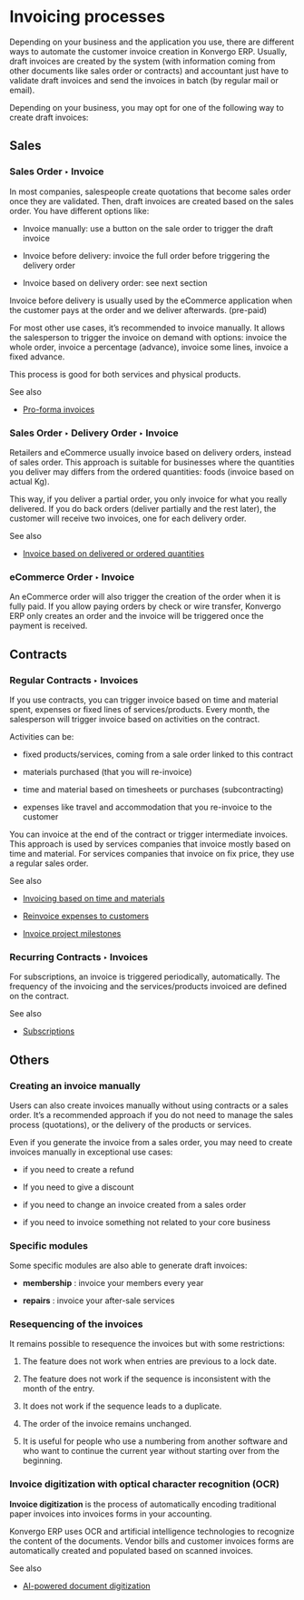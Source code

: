 # Invoicing processes

Depending on your business and the application you use, there are different
ways to automate the customer invoice creation in Konvergo ERP. Usually, draft
invoices are created by the system (with information coming from other
documents like sales order or contracts) and accountant just have to validate
draft invoices and send the invoices in batch (by regular mail or email).

Depending on your business, you may opt for one of the following way to create
draft invoices:

## Sales

### Sales Order ‣ Invoice

In most companies, salespeople create quotations that become sales order once
they are validated. Then, draft invoices are created based on the sales order.
You have different options like:

  * Invoice manually: use a button on the sale order to trigger the draft invoice

  * Invoice before delivery: invoice the full order before triggering the delivery order

  * Invoice based on delivery order: see next section

Invoice before delivery is usually used by the eCommerce application when the
customer pays at the order and we deliver afterwards. (pre-paid)

For most other use cases, it’s recommended to invoice manually. It allows the
salesperson to trigger the invoice on demand with options: invoice the whole
order, invoice a percentage (advance), invoice some lines, invoice a fixed
advance.

This process is good for both services and physical products.

<div class="alert alert-secondary">
<p class="alert-title">
See also</p><ul>
<li><p><a href="../../../sales/sales/invoicing/proforma">Pro-forma invoices</a></p></li>
</ul>
</div>

### Sales Order ‣ Delivery Order ‣ Invoice

Retailers and eCommerce usually invoice based on delivery orders, instead of
sales order. This approach is suitable for businesses where the quantities you
deliver may differs from the ordered quantities: foods (invoice based on
actual Kg).

This way, if you deliver a partial order, you only invoice for what you really
delivered. If you do back orders (deliver partially and the rest later), the
customer will receive two invoices, one for each delivery order.

<div class="alert alert-secondary">
<p class="alert-title">
See also</p><ul>
<li><p><a href="../../../sales/sales/invoicing/invoicing_policy">Invoice based on delivered or ordered quantities</a></p></li>
</ul>
</div>

### eCommerce Order ‣ Invoice

An eCommerce order will also trigger the creation of the order when it is
fully paid. If you allow paying orders by check or wire transfer, Konvergo ERP only
creates an order and the invoice will be triggered once the payment is
received.

## Contracts

### Regular Contracts ‣ Invoices

If you use contracts, you can trigger invoice based on time and material
spent, expenses or fixed lines of services/products. Every month, the
salesperson will trigger invoice based on activities on the contract.

Activities can be:

  * fixed products/services, coming from a sale order linked to this contract

  * materials purchased (that you will re-invoice)

  * time and material based on timesheets or purchases (subcontracting)

  * expenses like travel and accommodation that you re-invoice to the customer

You can invoice at the end of the contract or trigger intermediate invoices.
This approach is used by services companies that invoice mostly based on time
and material. For services companies that invoice on fix price, they use a
regular sales order.

<div class="alert alert-secondary">
<p class="alert-title">
See also</p><ul>
<li><p><a href="../../../sales/sales/invoicing/time_materials">Invoicing based on time and materials</a></p></li>
<li><p><a href="../../../sales/sales/invoicing/expense">Reinvoice expenses to customers</a></p></li>
<li><p><a href="../../../sales/sales/invoicing/milestone">Invoice project milestones</a></p></li>
</ul>
</div>

### Recurring Contracts ‣ Invoices

For subscriptions, an invoice is triggered periodically, automatically. The
frequency of the invoicing and the services/products invoiced are defined on
the contract.

<div class="alert alert-secondary">
<p class="alert-title">
See also</p><ul>
<li><p><a href="../../../sales/subscriptions">Subscriptions</a></p></li>
</ul>
</div>

## Others

### Creating an invoice manually

Users can also create invoices manually without using contracts or a sales
order. It’s a recommended approach if you do not need to manage the sales
process (quotations), or the delivery of the products or services.

Even if you generate the invoice from a sales order, you may need to create
invoices manually in exceptional use cases:

  * if you need to create a refund

  * If you need to give a discount

  * if you need to change an invoice created from a sales order

  * if you need to invoice something not related to your core business

### Specific modules

Some specific modules are also able to generate draft invoices:

  * **membership** : invoice your members every year

  * **repairs** : invoice your after-sale services

### Resequencing of the invoices

It remains possible to resequence the invoices but with some restrictions:

  1. The feature does not work when entries are previous to a lock date.

  2. The feature does not work if the sequence is inconsistent with the month of the entry.

  3. It does not work if the sequence leads to a duplicate.

  4. The order of the invoice remains unchanged.

  5. It is useful for people who use a numbering from another software and who want to continue the current year without starting over from the beginning.

### Invoice digitization with optical character recognition (OCR)

**Invoice digitization** is the process of automatically encoding traditional
paper invoices into invoices forms in your accounting.

Konvergo ERP uses OCR and artificial intelligence technologies to recognize the
content of the documents. Vendor bills and customer invoices forms are
automatically created and populated based on scanned invoices.

<div class="alert alert-secondary">
<p class="alert-title">
See also</p><ul>
<li><p><a href="../vendor_bills/invoice_digitization">AI-powered document digitization</a></p></li>
</ul>
</div>

